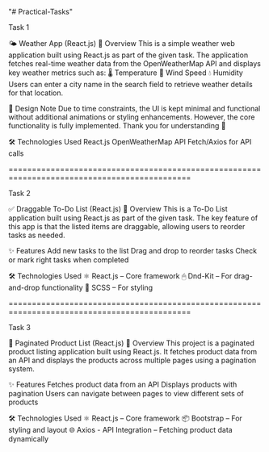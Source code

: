 "# Practical-Tasks" 

Task 1 

🌤️ Weather App (React.js)
📌 Overview
This is a simple weather web application built using React.js as part of the given task. The application fetches real-time weather data from the OpenWeatherMap API and displays key weather metrics such as:
🌡️ Temperature
💨 Wind Speed
💧 Humidity
Users can enter a city name in the search field to retrieve weather details for that location.

🎨 Design Note
Due to time constraints, the UI is kept minimal and functional without additional animations or styling enhancements. However, the core functionality is fully implemented.
Thank you for understanding 🙏

🛠️ Technologies Used
React.js
OpenWeatherMap API
Fetch/Axios for API calls

=============================================================================================

Task 2 

✅ Draggable To-Do List (React.js)
📌 Overview
This is a To-Do List application built using React.js as part of the given task. The key feature of this app is that the listed items are draggable, allowing users to reorder tasks as needed.

✨ Features
Add new tasks to the list
Drag and drop to reorder tasks
Check or mark right tasks when completed

🛠️ Technologies Used
⚛ React.js – Core framework
🖱 Dnd-Kit – For drag-and-drop functionality
🎨 SCSS – For styling

=============================================================================================

Task 3 

📄 Paginated Product List (React.js)
📌 Overview
This project is a paginated product listing application built using React.js. It fetches product data from an API and displays the products across multiple pages using a pagination system.

✨ Features
Fetches product data from an API
Displays products with pagination
Users can navigate between pages to view different sets of products

🛠️ Technologies Used
⚛ React.js – Core framework
📦 Bootstrap – For styling and layout
🌐 Axios - API Integration – Fetching product data dynamically

